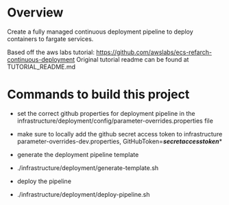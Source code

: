 # Overview
Create a fully managed continuous deployment pipeline to deploy containers to fargate services.

Based off the aws labs tutorial: https://github.com/awslabs/ecs-refarch-continuous-deployment
Original tutorial readme can be found at TUTORIAL_README.md

# Commands to build this project
* set the correct github properties for deployment pipeline in the infrastructure/deployment/config/parameter-overrides.properties file
 * make sure to locally add the github secret access token to infrastructure parameter-overrides-dev.properties, GitHubToken=***secretaccesstoken****

* generate the deployment pipeline template
 * ./infrastructure/deployment/generate-template.sh
* deploy the pipeline
 * ./infrastructure/deployment/deploy-pipeline.sh